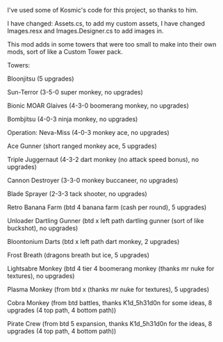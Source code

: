 I've used some of Kosmic's code for this project, so thanks to him.

I have changed: Assets.cs, to add my custom assets, I have changed Images.resx and Images.Designer.cs to add images in.

This mod adds in some towers that were too small to make into their own mods, sort of like a Custom Tower pack.

Towers:

Bloonjitsu (5 upgrades)

Sun-Terror (3-5-0 super monkey, no upgrades)

Bionic MOAR Glaives (4-3-0 boomerang monkey, no upgrades)

Bombjitsu (4-0-3 ninja monkey, no upgrades)

Operation: Neva-Miss (4-0-3 monkey ace, no upgrades)

Ace Gunner (short ranged monkey ace, 5 upgrades)

Triple Juggernaut (4-3-2 dart monkey (no attack speed bonus), no upgrades)

Cannon Destroyer (3-3-0 monkey buccaneer, no upgrades)

Blade Sprayer (2-3-3 tack shooter, no upgrades)

Retro Banana Farm (btd 4 banana farm (cash per round), 5 upgrades)

Unloader Dartling Gunner (btd x left path dartling gunner (sort of like buckshot), no upgrades)

Bloontonium Darts (btd x left path dart monkey, 2 upgrades)

Frost Breath (dragons breath but ice, 5 upgrades)

Lightsabre Monkey (btd 4 tier 4 boomerang monkey (thanks mr nuke for textures), no upgrades)

Plasma Monkey (from btd x (thanks mr nuke for textures), 5 upgrades)

Cobra Monkey (from btd battles, thanks K1d_5h31d0n for some ideas, 8 upgrades (4 top path, 4 bottom path))

Pirate Crew (from btd 5 expansion, thanks K1d_5h31d0n for the ideas, 8 upgrades (4 top path, 4 bottom path))
